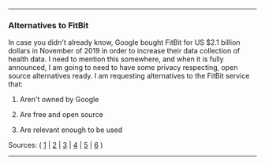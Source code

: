 ***

### Alternatives to FitBit

In case you didn't already know, Google bought FitBit for US $2.1 billion dollars in November of 2019 in order to increase their data collection of health data. I need to mention this somewhere, and when it is fully announced, I am going to need to have some privacy respecting, open source alternatives ready. I am requesting alternatives to the FitBit service that:

1. Aren't owned by Google

2. Are free and open source

3. Are relevant enough to be used

Sources: ( [1](https://www.theverge.com/2021/1/14/22188428/google-fitbit-acquisition-completed-approved) | [2](https://blog.google/products/devices-services/fitbit-acquisition/) | [3](https://time.com/5717726/google-fitbit/) | [4](https://www.bbc.com/news/business-50261024) | [5](https://www.pbs.org/newshour/economy/making-sense/google-bought-fitbit-what-does-that-mean-for-your-data-privacy) | [6](https://www.forbes.com/sites/davidphelan/2019/11/01/google-buys-fitbit-for-21-billion-heres-what-it-means/) )

***
